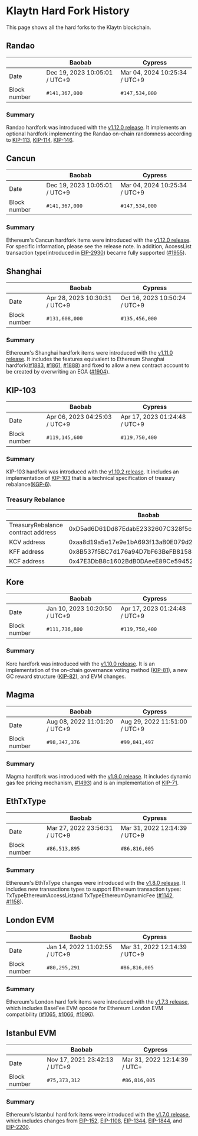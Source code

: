 # Klaytn Hard Fork History

This page shows all the hard forks to the Klaytn blockchain.

## Randao

| ` `          | Baobab                                                        | Cypress                                                       |
| ------------ | ------------------------------------------------------------- | ------------------------------------------------------------- |
| Date         | Dec 19, 2023 10:05:01 / UTC+9 | Mar 04, 2024 10:25:34 / UTC+9 |
| Block number | `#141,367,000`                                                | `#147,534,000`                                                |

### Summary

Randao hardfork was introduced with the [v1.12.0 release](https://github.com/klaytn/klaytn/releases/tag/v1.12.0). It implements an optional hardfork implementing the Randao on-chain randomness according to [KIP-113](https://kips.klaytn.foundation/KIPs/kip-113), [KIP-114](https://kips.klaytn.foundation/KIPs/kip-114), [KIP-146](https://kips.klaytn.foundation/KIPs/kip-146).

## Cancun

| ` `          | Baobab                                                        | Cypress                                                       |
| ------------ | ------------------------------------------------------------- | ------------------------------------------------------------- |
| Date         | Dec 19, 2023 10:05:01 / UTC+9 | Mar 04, 2024 10:25:34 / UTC+9 |
| Block number | `#141,367,000`                                                | `#147,534,000`                                                |

### Summary

Ethereum's Cancun hardfork items were introduced with the [v1.12.0 release](https://github.com/klaytn/klaytn/releases/tag/v1.12.0). For specific information, please see the release note. In addition, AccessList transaction type(introduced in [EIP-2930](https://eips.ethereum.org/EIPS/eip-2930)) became fully supported ([#1955](https://github.com/klaytn/klaytn/pull/1955)).

## Shanghai

| ` `          | Baobab                                                        | Cypress                                                       |
| ------------ | ------------------------------------------------------------- | ------------------------------------------------------------- |
| Date         | Apr 28, 2023 10:30:31 / UTC+9 | Oct 16, 2023 10:50:24 / UTC+9 |
| Block number | `#131,608,000`                                                | `#135,456,000`                                                |

### Summary

Ethereum's Shanghai hardfork items were introduced with the [v1.11.0 release](https://github.com/klaytn/klaytn/releases/tag/v1.11.0). It includes the features equivalent to Ethereum Shanghai hardfork([#1883](https://github.com/klaytn/klaytn/pull/1883), [#1861](https://github.com/klaytn/klaytn/pull/1861), [#1888](https://github.com/klaytn/klaytn/pull/1888)) and fixed to allow a new contract account to be created by overwriting an EOA ([#1904](https://github.com/klaytn/klaytn/pull/1904)).

## KIP-103 <a id="kip-103"></a>

| ` `          | Baobab                                                        | Cypress                                                       |
| ------------ | ------------------------------------------------------------- | ------------------------------------------------------------- |
| Date         | Apr 06, 2023 04:25:03 / UTC+9 | Apr 17, 2023 01:24:48 / UTC+9 |
| Block number | `#119,145,600`                                                | `#119,750,400`                                                |

### Summary

KIP-103 hardfork was introduced with the [v1.10.2 release](https://github.com/klaytn/klaytn/releases/tag/v1.10.2). It includes an implementation of [KIP-103](https://kips.klaytn.foundation/KIPs/kip-103) that is a technical specification of treasury rebalance([KGP-6](https://govforum.klaytn.foundation/t/kgp-6-proposal-to-establish-a-sustainable-and-verifiable-klay-token-economy/157)).

### Treasury Rebalance <a id="treasury-rebalance"></a>

| ` `                                | Baobab                                     | Cypress                                    |
| ---------------------------------- | ------------------------------------------ | ------------------------------------------ |
| TreasuryRebalance contract address | 0xD5ad6D61Dd87EdabE2332607C328f5cc96aeCB95 | 0xD5ad6D61Dd87EdabE2332607C328f5cc96aeCB95 |
| KCV address                        | 0xaa8d19a5e17e9e1bA693f13aB0E079d274a7e51E | 0x4f04251064274252D27D4af55BC85b68B3adD992 |
| KFF address                        | 0x8B537f5BC7d176a94D7bF63BeFB81586EB3D1c0E | 0x85D82D811743b4B8F3c48F3e48A1664d1FfC2C10 |
| KCF address                        | 0x47E3DbB8c1602BdB0DAeeE89Ce59452c4746CA1C | 0xdd4C8d805fC110369D3B148a6692F283ffBDCcd3 |

## Kore <a id="kore"></a>

| ` `          | Baobab                                                        | Cypress                                                       |
| ------------ | ------------------------------------------------------------- | ------------------------------------------------------------- |
| Date         | Jan 10, 2023 10:20:50 / UTC+9 | Apr 17, 2023 01:24:48 / UTC+9 |
| Block number | `#111,736,800`                                                | `#119,750,400`                                                |

### Summary

Kore hardfork was introduced with the [v1.10.0 release](https://github.com/klaytn/klaytn/releases/tag/v1.10.0). It is an implementation of the on-chain governance voting method ([KIP-81](https://kips.klaytn.foundation/KIPs/kip-81)), a new GC reward structure ([KIP-82](https://kips.klaytn.foundation/KIPs/kip-82)), and EVM changes.

## Magma <a id="magma"></a>

| ` `          | Baobab                                                        | Cypress                                                       |
| ------------ | ------------------------------------------------------------- | ------------------------------------------------------------- |
| Date         | Aug 08, 2022 11:01:20 / UTC+9 | Aug 29, 2022 11:51:00 / UTC+9 |
| Block number | `#98,347,376`                                                 | `#99,841,497`                                                 |

### Summary

Magma hardfork was introduced with the [v1.9.0 release](https://github.com/klaytn/klaytn/releases/tag/v1.9.0). It includes dynamic gas fee pricing mechanism, [#1493](https://github.com/klaytn/klaytn/pull/1493)) and is an implementation of [KIP-71](https://kips.klaytn.foundation/KIPs/kip-71).

## EthTxType <a id="eth-tx-type"></a>

| ` `          | Baobab                                                        | Cypress                                                       |
| ------------ | ------------------------------------------------------------- | ------------------------------------------------------------- |
| Date         | Mar 27, 2022 23:56:31 / UTC+9 | Mar 31, 2022 12:14:39 / UTC+9 |
| Block number | `#86,513,895`                                                 | `#86,816,005`                                                 |

### Summary

Ethereum's EthTxType changes were introduced with the [v1.8.0 release](https://github.com/klaytn/klaytn/releases/tag/v1.8.0). It includes new transactions types to support Ethereum transaction types: TxTypeEthereumAccessListand TxTypeEthereumDynamicFee ([#1142](https://github.com/klaytn/klaytn/pull/1142), [#1158](https://github.com/klaytn/klaytn/pull/1158)).

## London EVM <a id="london-evm"></a>

| ` `          | Baobab                                                        | Cypress                                                       |
| ------------ | ------------------------------------------------------------- | ------------------------------------------------------------- |
| Date         | Jan 14, 2022 11:02:55 / UTC+9 | Mar 31, 2022 12:14:39 / UTC+9 |
| Block number | `#80,295,291`                                                 | `#86,816,005`                                                 |

### Summary

Ethereum's London hard fork items were introduced with the [v1.7.3 release](https://github.com/klaytn/klaytn/releases/tag/v1.7.3), which includes BaseFee EVM opcode for Ethereum London EVM compatibility ([#1065](https://github.com/klaytn/klaytn/pull/1065), [#1066](https://github.com/klaytn/klaytn/pull/1066), [#1096](https://github.com/klaytn/klaytn/pull/1096)).

## Istanbul EVM <a id="istanbul-evm"></a>

| ` `          | Baobab                                                        | Cypress                                                      |
| ------------ | ------------------------------------------------------------- | ------------------------------------------------------------ |
| Date         | Nov 17, 2021 23:42:13 / UTC+9 | Mar 31, 2022 12:14:39 / UTC+ |
| Block number | `#75,373,312`                                                 | `#86,816,005`                                                |

### Summary

Ethereum's Istanbul hard fork items were introduced with the [v1.7.0 release](https://github.com/klaytn/klaytn/releases/tag/v1.7.0), which includes changes from [EIP-152](https://eips.ethereum.org/EIPS/eip-152), [EIP-1108](https://eips.ethereum.org/EIPS/eip-1108), [EIP-1344](https://eips.ethereum.org/EIPS/eip-1344), [EIP-1844](https://eips.ethereum.org/EIPS/eip-1844), and [EIP-2200](https://eips.ethereum.org/EIPS/eip-2200).
